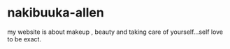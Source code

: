 # nakibuuka-allen
my website is about makeup , beauty and taking care of yourself...self love to be exact.

